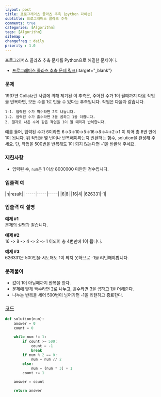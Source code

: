 ```yaml
---
layout: post
title: 프로그래머스 콜라츠 추측 (python 파이썬)
subtitle: 프로그래머스 콜라츠 추측
comments: true
categories: [Algorithm]
tags: [Algorithm]
sitemap :
changefreq : daily
priority : 1.0
---
```

프로그래머스 콜라츠 추측 문제를 Python으로 해결한 문제이다.  

* [프로그래머스 콜라츠 추측 문제 링크](https://programmers.co.kr/learn/courses/30/lessons/12943){:target="_blank"}

### 문제 
1937년 Collatz란 사람에 의해 제기된 이 추측은, 주어진 수가 1이 될때까지 다음 작업을 반복하면, 모든 수를 1로 만들 수 있다는 추측입니다. 작업은 다음과 같습니다.

```
1-1. 입력된 수가 짝수라면 2로 나눕니다. 
1-2. 입력된 수가 홀수라면 3을 곱하고 1을 더합니다.
2. 결과로 나온 수에 같은 작업을 1이 될 때까지 반복합니다.
```
예를 들어, 입력된 수가 6이라면 6→3→10→5→16→8→4→2→1 이 되어 총 8번 만에 1이 됩니다. 위 작업을 몇 번이나 반복해야하는지 반환하는 함수, solution을 완성해 주세요. 단, 작업을 500번을 반복해도 1이 되지 않는다면 –1을 반환해 주세요.


### 제한사항
* 입력된 수, ```num```은 1 이상 8000000 미만인 정수입니다.

### 입출력 예

|n|result|
|-----|-----|-----|
|6|8|
|16|4|
|626331|-1|


### 입출력 예 설명
**예제 #1**  
문제의 설명과 같습니다.

**예제 #2**  
16 -> 8 -> 4 -> 2 -> 1 이되어 총 4번만에 1이 됩니다.

**예제 #3**  
626331은 500번을 시도해도 1이 되지 못하므로 -1을 리턴해야합니다.

### 문제풀이
* 값이 1이 아닐때까지 반복을 한다.
* 문제에 맞게 짝수라면 2로 나누고, 홀수라면 3을 곱하고 1을 더해준다.
* 나누는 반복을 세어 500번이 넘어가면 -1을 리턴하고 종료한다.

### 코드
```python
def solution(num):
    answer = 0
    count = 0

    while num != 1:
        if count >= 500:
            count = -1
            break
        if num % 2 == 0:
            num = num // 2
        else:
            num = (num * 3) + 1
        count += 1

    answer = count

    return answer
```
